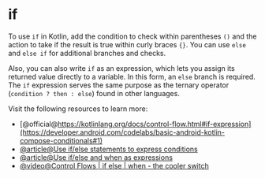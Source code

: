 # if

To use `if` in Kotlin, add the condition to check within parentheses `()` and the action to take if the result is true within curly braces `{}`. You can use `else` and `else if` for additional branches and checks.

Also, you can also write `if` as an expression, which lets you assign its returned value directly to a variable. In this form, an `else` branch is required. The `if` expression serves the same purpose as the ternary operator (`condition ? then : else`) found in other languages.

Visit the following resources to learn more:

- [@official@https://kotlinlang.org/docs/control-flow.html#if-expression](https://developer.android.com/codelabs/basic-android-kotlin-compose-conditionals#1)
- [@article@Use if/else statements to express conditions](https://developer.android.com/codelabs/basic-android-kotlin-compose-conditionals#1)
- [@article@Use if/else and when as expressions](https://developer.android.com/codelabs/basic-android-kotlin-compose-conditionals#3)
- [@video@Control Flows | if else | when - the cooler switch](https://www.youtube.com/watch?v=Wp2UU4yKjqM)
